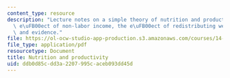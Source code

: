 ```yaml
---
content_type: resource
description: "Lecture notes on a simple theory of nutrition and productivity, the\
  \ e\uFB00ect of non-labor income, the e\uFB00ect of redistributing wealth, dynamics,\
  \ and evidence."
file: https://ol-ocw-studio-app-production.s3.amazonaws.com/courses/14-74-foundations-of-development-policy-spring-2009/ddb0d85cdd3a2207995caceb093dd45d_MIT14_74s09_lec03.pdf
file_type: application/pdf
resourcetype: Document
title: Nutrition and productivity
uid: ddb0d85c-dd3a-2207-995c-aceb093dd45d
---
```

